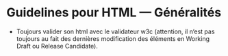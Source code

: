 # Guidelines pour HTML — Généralités

* Toujours valider son html avec le validateur w3c (attention, il n‘est pas toujours au fait des dernières modification des éléments en Working Draft ou Release Candidate).